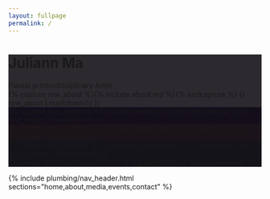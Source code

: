 ```yaml
---
layout: fullpage
permalink: /
---
```


<main id="fullpage">
  <div class="section page main_photo" style="background-color:#2C292F" id="home">
    <div class="title_card">
      <h1>Juliann Ma</h1>
      Pianist ℘ Interdisciplinary Artist
    </div>
    <div class="bottom"><a class="scroll_arrow" href="#about"></a></div>
  </div>
  <div class="section page" style="background-color:#2C292F" id="about">
    {% capture raw_about %}{% include about.md %}{% endcapture %}
    {{ raw_about | markdownify }}
  </div>
  <div class="section page" style="background-color:#140E1B" id="media">
    {% capture raw_media %}{% include media.md %}{% endcapture %}
    {{ raw_media | markdownify }}
  </div>
  <div class="section page" style="background-color:#1B131A" id="events">
    {% capture raw_events %}{% include events.md %}{% endcapture %}
    {{ raw_events | markdownify }}
  </div>
  <div class="section page" style="background-color:#14131A" id="contact">
    {% capture raw_contact %}{% include contact.md %}{% endcapture %}
    {{ raw_contact | markdownify }}
    <div class="bottom">Copyright © {{ 'now' | date: "%Y" }} <a href="{{ site.url }}">JULIANN MA</a>. All Rights Reserved.</div>
  </div>
</main>

{% include plumbing/nav_header.html sections="home,about,media,events,contact" %}

<!--
<script>
  fullpage.initialize('#fullpage', {
    anchors: ['home', 'about', 'media', 'events', 'contact'],
    menu: '#menu',
    css3:true
  });
</script>
-->
